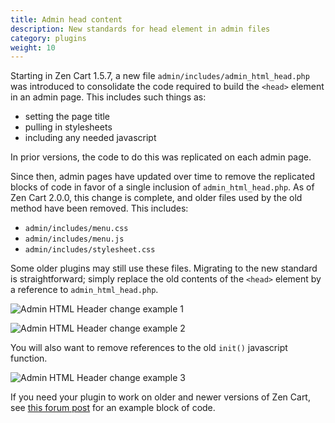 ```yaml
---
title: Admin head content 
description: New standards for head element in admin files 
category: plugins
weight: 10
---
```


Starting in Zen Cart 1.5.7, a new file `admin/includes/admin_html_head.php` was introduced to consolidate the code required to build the `<head>` element in an admin page.  This includes such things as: 

- setting the page title 
- pulling in stylesheets
- including any needed javascript

In prior versions, the code to do this was replicated on each admin page.

Since then, admin pages have updated over time to remove the replicated blocks of code in favor of a single inclusion of `admin_html_head.php`.  As of Zen Cart 2.0.0, this change is complete, and older files used by the old method have been removed.  This includes: 

- `admin/includes/menu.css`
- `admin/includes/menu.js`
- `admin/includes/stylesheet.css`

Some older plugins may still use these files.  Migrating to the new standard is straightforward; simply replace the old contents of the `<head>` element by a reference to `admin_html_head.php`.  

![Admin HTML Header change example 1](/images/admin_html_head.png)


![Admin HTML Header change example 2](/images/admin_html_head_2.png)

You will also want to remove references to the old `init()` javascript function. 

![Admin HTML Header change example 3](/images/admin_html_head_3.png)

If you need your plugin to work on older and newer versions of Zen Cart, see [this forum post](https://www.zen-cart.com/showthread.php?229611-Plugin-Maintainers-Important-details-for-Zen-Cart-2-0-0&p=1396050#post1396050) for an example block of code.

